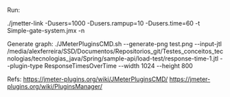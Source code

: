 Run: 

./jmetter-link -Dusers=1000 -Dusers.rampup=10 -Dusers.time=60 -t Simple-gate-system.jmx -n

Generate graph:
./JMeterPluginsCMD.sh --generate-png test.png --input-jtl /media/alexferreira/SSD/Documentos/Repositorios_git/Testes_conceitos_tecnologias/tecnologias_java/Spring/sample-api/load-test/response-time-1.jtl --plugin-type ResponseTimesOverTime --width 1024 --height 800

Refs:
https://jmeter-plugins.org/wiki/JMeterPluginsCMD/
https://jmeter-plugins.org/wiki/PluginsManager/
